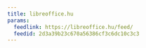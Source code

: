 ```yaml
---
title: libreoffice.hu
params:
  feedlink: https://libreoffice.hu/feed/
  feedid: 2d3a39b23c670a56386cf3c6dc10c3c3
---
```

